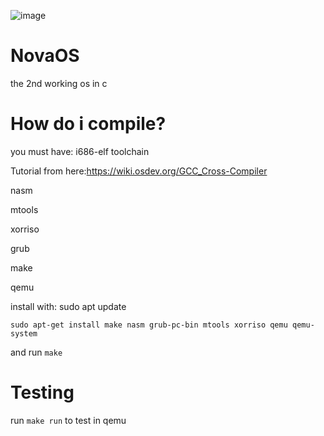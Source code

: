 ![image](https://github.com/user-attachments/assets/7a71b5fb-250c-4e85-be7a-5e29d64a5f13)


# NovaOS
the 2nd working os in c

# How do i compile?

you must have:
i686-elf toolchain
  
  Tutorial from here:https://wiki.osdev.org/GCC_Cross-Compiler

nasm

mtools

xorriso

grub

make

qemu


install with:
    sudo apt update
    
    sudo apt-get install make nasm grub-pc-bin mtools xorriso qemu qemu-system

and run `make`

# Testing
run `make run` to test in qemu
